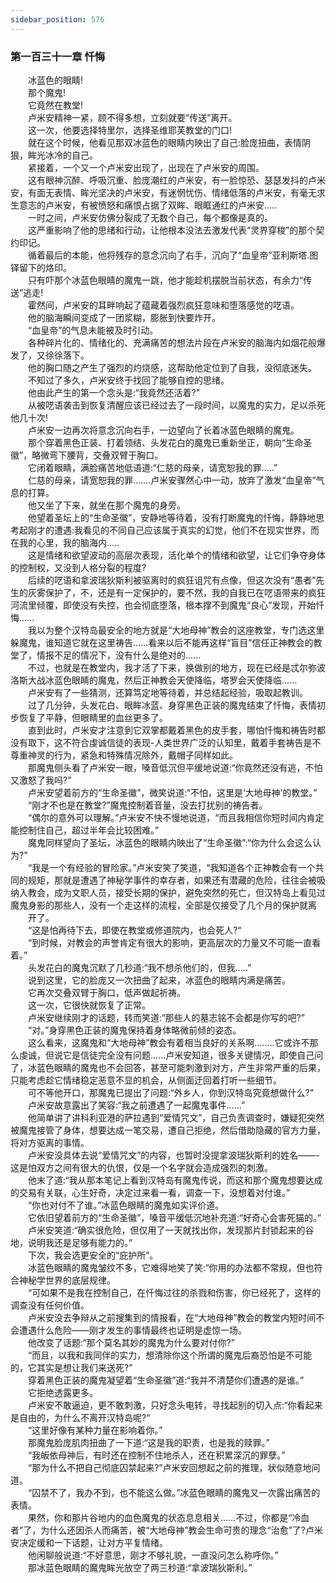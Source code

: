 ```yaml
---
sidebar_position: 576
---
```

### 第一百三十一章 忏悔  


　　冰蓝色的眼睛!  
　　那个魔鬼!  
　　它竟然在教堂!  
　　卢米安精神一紧，顾不得多想，立刻就要“传送”离开。  
　　这一次，他要选择特里尔，选择圣维耶芙教堂的门口!  
　　就在这个时候，他看见那双冰蓝色的眼睛内映出了自己:脸庞扭曲，表情阴狠，眸光冰冷的自己。  
　　紧接着，一个又一个卢米安出现了，出现在了卢米安的周围。  
　　这有眼神沉醉、呼吸沉重、脸庞潮红的卢米安，有一脸惊恐、瑟瑟发抖的卢米安，有面无表情、眸光坚决的卢米安，有迷惘忧伤、情绪低落的卢米安，有毫无求生意志的卢米安，有被愤怒和痛恨占据了双眸、眼眶通红的卢米安.....  
　　一时之间，卢米安仿佛分裂成了无数个自己，每个都像是真的。  
　　这严重影响了他的思绪和行动，让他根本没法去激发代表“灵界穿梭”的那个契约印记。  
　　循着最后的本能，他将残存的意念沉向了右手，沉向了“血皇帝”亚利斯塔.图铎留下的烙印。  
　　只有吓那个冰蓝色眼睛的魔鬼一跳，他才能趁机摆脱当前状态，有余力“传送”逃走!  
　　霍然间，卢米安的耳畔响起了蕴藏着强烈疯狂意味和堕落感觉的呓语。  
　　他的脑海瞬间变成了一团浆糊，膨胀到快要炸开。  
　　“血皇帝”的气息未能被及时引动。  
　　各种碎片化的、情绪化的、充满痛苦的想法片段在卢米安的脑海内如烟花般爆发了，又徐徐落下。  
　　他的胸口随之产生了强烈的灼烧感，这帮助他定位到了自我，没彻底迷失。  
　　不知过了多久，卢米安终于找回了能够自控的思绪。  
　　他由此产生的第一个念头是:“我竟然还活着?”  
　　从被呓语袭击到恢复清醒应该已经过去了一段时间，以魔鬼的实力，足以杀死他几十次!  
　　卢米安一边再次将意念沉向右手，一边望向了长着冰蓝色眼睛的魔鬼。  
　　那个穿着黑色正装、打着领结、头发花白的魔鬼已重新坐正，朝向“生命圣徽”，略微弯下腰背，交叠双臂于胸口。  
　　它闭着眼睛，满脸痛苦地低语道:“仁慈的母亲，请宽恕我的罪.....”  
　　仁慈的母亲，请宽恕我的罪…….卢米安骤然心中一动，放弃了激发“血皇帝”气息的打算。  
　　他又坐了下来，就坐在那个魔鬼的身旁。  
　　他望着圣坛上的“生命圣徽”，安静地等待着，没有打断魔鬼的忏悔，静静地思考起刚才的遭遇:我看见的不同自己应该属于真实的幻觉，他们不在现实世界，而在我的心里，我的脑海内.....  
　　这是情绪和欲望波动的高层次表现，活化单个的情绪和欲望，让它们争夺身体的控制权，又没到人格分裂的程度?  
　　后续的呓语和拿波瑞狄斯利被驱离时的疯狂诅咒有点像，但这次没有“愚者”先生的灰雾保护了，不，还是有一定保护的，要不然，我的自我已在呓语带来的疯狂河流里倾覆，即使没有失控，也会彻底堕落，根本撑不到魔鬼“良心”发现，开始忏悔......  
　　我以为整个汉特岛最安全的地方就是“大地母神”教会的这座教堂，专门选这里躲魔鬼，谁知道它就在这里祷告…...看来以后不能再这样“盲目”信任正神教会的教堂了，情报不足的情况下，没有什么是绝对的......  
　　不过，也就是在教堂内，我才活了下来，换做别的地方，现在已经是忒尔弥波洛斯大战冰蓝色眼睛的魔鬼，然后正神教会天使降临，塔罗会天使降临......  
　　卢米安有了一些猜测，还算笃定地等待着，并总结起经验，吸取起教训。  
　　过了几分钟，头发花白、眼眸冰蓝、身穿黑色正装的魔鬼结束了忏悔，表情初步恢复了平静，但眼睛里的血丝更多了。  
　　直到此时，卢米安才注意到它双掌都戴着黑色的皮手套，哪怕忏悔和祷告时都没有取下，这不符合虔诚信徒的表现-人类世界广泛的认知里，戴着手套祷告是不尊重神灵的行为，紧急和特殊情况除外，戴帽子同样如此。  
　　那魔鬼侧头看了卢米安一眼，嗓音低沉但平缓地说道:“你竟然还没有逃，不怕又激怒了我吗?”  
　　卢米安望着前方的“生命圣徽”，微笑说道:“不怕，这里是‘大地母神’的教堂。”  
　　“刚才不也是在教堂?”魔鬼控制着音量，没去打扰别的祷告者。  
　　“偶尔的意外可以理解。”卢米安不快不慢地说道，“而且我相信你短时间内肯定能控制住自己，超过半年会比较困难。”  
　　魔鬼同样望向了圣坛，冰蓝色的眼睛内映出了“生命圣徽”:“你为什么会这么认为?”  
　　“我是一个有经验的冒险家。”卢米安笑了笑道，“我知道各个正神教会有一个共同的规矩，那就是遭遇了神秘学事件的幸存者，如果还有潜藏的危险，往往会被吸纳入教会，成为文职人员，接受长期的保护，避免突然的死亡，但汉特岛上看见过魔鬼身影的那些人，没有一个走这样的流程，全部是仅接受了几个月的保护就离  
　　开了。  
　　“这是怕再待下去，即使在教堂或修道院内，也会死人?“  
　　“到时候，对教会的声誉肯定有很大的影响，更高层次的力量又不可能一直看着。”  
　　头发花白的魔鬼沉默了几秒道:“我不想杀他们的，但我..…”  
　　说到这里，它的脸庞又一次扭曲了起来，冰蓝色的眼睛内满是痛苦。  
　　它再次交叠双臂于胸口，低声做起祈祷。  
　　这一次，它很快就恢复了正常。  
　　卢米安继续刚才的话题，转而笑道:“那些人的墓志铭不会都是你写的吧?”  
　　“对。”身穿黑色正装的魔鬼保持着身体略微前倾的姿态。  
　　这么看来，这魔鬼和“大地母神”教会有着相当良好的关系啊....….它或许不那么虔诚，但说它是信徒完全没有问题.…..卢米安知道，很多关键情况，即使自己问了，冰蓝色眼睛的魔鬼也不会回答，甚至可能刺激到对方，产生非常严重的后果，只能考虑趁它情绪稳定恶意不显的机会，从侧面迂回着打听一些细节。  
　　可不等他开口，那魔鬼已提出了问题:“外乡人，你到汉特岛究竟想做什么?”  
　　卢米安故意露出了笑容:“我之前遭遇了一起魔鬼事件……”  
　　他简单讲了讲科利亚港的萨拉遇到“爱情咒文”，自己负责调查时，嫌疑犯突然被魔鬼接管了身体，想要达成一笔交易，遭自己拒绝，然后借助隐藏的官方力量，将对方驱离的事情。  
　　卢米安没具体去说“爱情咒文”的内容，也暂时没提拿波瑞狄斯利的姓名——-这是怕双方之间有很大的仇恨，仅是一个名字就会造成强烈的刺激。  
　　他末了道:“我从那本笔记上看到汉特岛有魔鬼传说，而这和那个魔鬼想要达成的交易有关联，心生好奇，决定过来看一看，调查一下，没想着对付谁。”  
　　“你也对付不了谁。”冰蓝色眼睛的魔鬼如实评价道。  
　　它依旧望着前方的“生命圣徽”，嗓音平缓低沉地补充道:“好奇心会害死猫的。”  
　　卢米安笑道:“确实很危险，但仅用了一天就找出你，发现那片封锁起来的谷地，说明我还是足够有能力的。”  
　　下次，我会选更安全的“庇护所”。  
　　冰蓝色眼睛的魔鬼皱纹不多，它难得地笑了笑:“你用的办法都不常规，但也符合神秘学世界的底层规律。  
　　“可如果不是我在控制自己，在忏悔过往的杀戮和伤害，你已经死了，这样的调查没有任何价值。  
　　卢米安没去争辩从之前搜集到的情报看，在“大地母神”教会的教堂内短时间不会遭遇什么危险——刚才发生的事情最终也证明是虚惊一场。  
　　他改变了话题:“那个莫名其妙的魔鬼为什么要对付你?”  
　　“而且，以我和我同伴的实力，想清除你这个所谓的魔鬼后裔恐怕是不可能的，它其实是想让我们来送死?”  
　　穿着黑色正装的魔鬼凝望着“生命圣徽”道:“我并不清楚你们遭遇的是谁。”  
　　它拒绝透露更多。  
　　卢米安不敢逼迫，更不敢刺激，只好念头电转，寻找起别的切入点:“你看起来是自由的，为什么不离开汉特岛呢?“  
　　“这里好像有某种力量在影响着你。”  
　　那魔鬼脸庞肌肉扭曲了一下道:“这是我的职责，也是我的赎罪。”  
　　“我皈依母神后，有时还在控制不住地杀人，还在积累深沉的罪孽。”  
　　“那为什么不把自己彻底囚禁起来?”卢米安回想起之前的推理，状似随意地问道。  
　　“囚禁不了，我办不到，也不能这么做。”冰蓝色眼睛的魔鬼又一次露出痛苦的表情。  
　　果然，你和那片谷地内的血色魔鬼的状态息息相关……不过，你都是“冷血者”了，为什么还因杀人而痛苦，被“大地母神”教会生命可贵的理念“治愈”了?卢米安决定缓和一下话题，让对方平复情绪。  
　　他闲聊般说道:“不好意思，刚才不够礼貌，一直没问怎么称呼你。”  
　　那冰蓝色眼睛的魔鬼眸光放空了两三秒道:“拿波瑞狄斯利。”  
